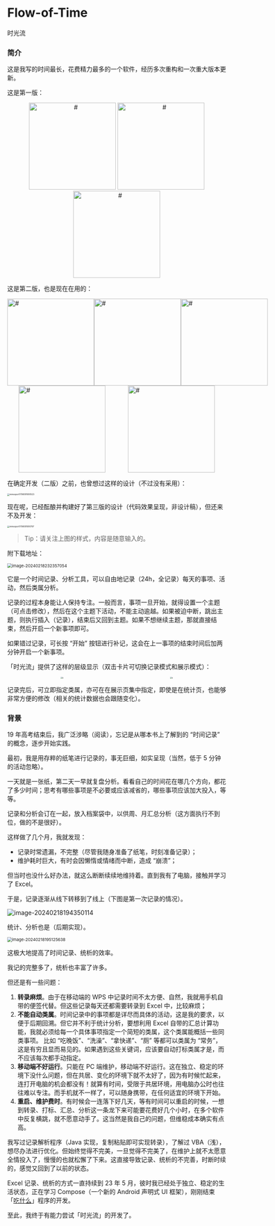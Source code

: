 # Flow-of-Time
时光流

### 简介

这是我写的时间最长，花费精力最多的一个软件，经历多次重构和一次重大版本更新。

这是第一版：

<p align="center">
  <img
    src="https://image-bed-1315938829.cos.ap-nanjing.myqcloud.com/mmexport1708091900105.jpg"
    alt="#"
    width="200"
  />
  <img
    src="https://image-bed-1315938829.cos.ap-nanjing.myqcloud.com/mmexport1708091900311.jpg"
    alt="#"
    width="200"
  />
  <img
    src="https://image-bed-1315938829.cos.ap-nanjing.myqcloud.com/mmexport1708091899874.jpg"
    alt="#"
    width="200"
  />
</p>

这是第二版，也是现在在用的：

<div style="display: flex; justify-content: space-around">
  <img
    src="https://image-bed-1315938829.cos.ap-nanjing.myqcloud.com/mmexport1708094273129.jpg"
    alt="#"
    style="width: 200px"
  />
  <img
    src="https://image-bed-1315938829.cos.ap-nanjing.myqcloud.com/Screenshot_2024-02-16-22-18-24-55_31f4652e2987e4ef63b6ca8eda686377.jpg"
    alt="#"
    style="width: 200px"
  />
  <img
    src="https://image-bed-1315938829.cos.ap-nanjing.myqcloud.com/Screenshot_2024-02-16-22-04-01-40_31f4652e2987e4ef63b6ca8eda686377.jpg"
    alt="#"
    style="width: 200px"
  />
</div>

<div style="display: flex; justify-content: space-around">
  <img
    src="https://image-bed-1315938829.cos.ap-nanjing.myqcloud.com/mmexport1708091900937.jpg"
    alt="#"
    style="width: 200px"
  />
  <img
    src="https://image-bed-1315938829.cos.ap-nanjing.myqcloud.com/mmexport1708094264089.jpg"
    alt="#"
    style="width: 200px"
  />
</div>

在确定开发（二版）之前，也曾想过这样的设计（不过没有采用）：

<img src="https://image-bed-1315938829.cos.ap-nanjing.myqcloud.com/mmexport1708091900523.png" alt="mmexport1708091900523" style="zoom: 33%;" />

现在呢，已经酝酿并构建好了第三版的设计（代码效果呈现，非设计稿），但还来不及开发：

<img src="https://image-bed-1315938829.cos.ap-nanjing.myqcloud.com/mmexport1708091900797.jpg" alt="mmexport1708091900797" style="zoom:33%;" />

> Tip：请关注上图的样式，内容是随意输入的。

附下载地址：

<img src="https://image-bed-1315938829.cos.ap-nanjing.myqcloud.com/image-20240218232357054.png" alt="image-20240218232357054" style="zoom:67%;" />



它是一个时间记录、分析工具，可以自由地记录（24h，全记录）每天的事项、活动，然后类属分析。

记录的过程本身能让人保持专注。一般而言，事项一旦开始，就得设置一个主题（可点击修改），然后在这个主题下活动，不能主动逾越。如果被迫中断，跳出主题，则执行插入（记录），结束后又回到主题。如果不想继续主题，那就直接结束，然后开启一个新事项即可。

如果错过记录，可长按 “开始” 按钮进行补记，这会在上一事项的结束时间后加两分钟开启一个新事项。

「时光流」提供了这样的层级显示（双击卡片可切换记录模式和展示模式）：

<div style="display: flex; justify-content: space-around; overflow: auto">
  <img
    src="https://image-bed-1315938829.cos.ap-nanjing.myqcloud.com/Screenshot_2024-02-17-07-56-24-33_31f4652e2987e4ef63b6ca8eda686377.jpg"
    alt="#"
    style="zoom: 28%;"
  />
  <img
    src="https://image-bed-1315938829.cos.ap-nanjing.myqcloud.com/Screenshot_2024-02-17-07-56-58-78_31f4652e2987e4ef63b6ca8eda686377.jpg"
    alt="#"
    style="zoom: 28%;"
  />
</div>

记录完后，可立即指定类属，亦可在在展示页集中指定，即使是在统计页，也能够非常方便的修改（相关的统计数据也会跟随变化）。

### 背景

19 年高考结束后，我广泛涉略（阅读），忘记是从哪本书上了解到的 “时间记录” 的概念，逐步开始实践。

最初，我是用存粹的纸笔进行记录的，事无巨细，如实呈现（当然，低于 5 分钟的活动忽略）。

一天就是一张纸，第二天一早就复盘分析。看看自己的时间花在哪几个方向，都花了多少时间；思考有哪些事项是不必要或应该减省的，哪些事项应该加大投入，等等。

记录和分析会订在一起，放入档案袋中，以供周、月汇总分析（这方面执行不到位，做的不是很好）。

这样做了几个月，我就发现：

- 记录时常遗漏，不完整（尽管我随身准备了纸笔，时刻准备记录）；
- 维护耗时巨大，有时会因懒惰或情绪而中断，造成 “崩溃”；

但当时也没什么好办法，就这么断断续续地维持着。直到我有了电脑，接触并学习了 Excel。

于是，记录逐渐从线下转移到了线上（下图是第一次记录的情况）。

![image-20240218194350114](https://image-bed-1315938829.cos.ap-nanjing.myqcloud.com/image-20240218194350114.png)

统计、分析也是（后期实现）。

<img src="https://image-bed-1315938829.cos.ap-nanjing.myqcloud.com/image-20240218195125638.png" alt="image-20240218195125638" style="zoom: 67%;" />

这极大地提高了时间记录、统析的效率。

我记的完整多了，统析也丰富了许多。

但还是有一些问题：

1. **转录麻烦**。由于在移动端的 WPS 中记录时间不太方便、自然，我就用手机自带的便签代替。但这些记录每天还都需要转录到 Excel 中，比较麻烦；
2. **不能自动类属**。时间记录中的事项都是详尽而具体的活动，这是我的要求，以便于后期回溯。但它并不利于统计分析，要想利用 Excel 自带的汇总计算功能，我就必须给每一个具体事项指定一个简短的类属，这个类属能概括一些同类事项。
   比如 “吃晚饭”、“洗澡”、“拿快递”、“厕” 等都可以类属为 “常务”，这是有穷且显而易见的。如果遇到这些关键词，应该要自动打标类属才是，而不应该每次都手动指定。
3. **移动端不好运行**。只能在 PC 端维护，移动端不好运行。这在独立、稳定的环境下没什么问题，但在共居、变化的环境下就不太好了，因为有时候忙起来，连打开电脑的机会都没有！就算有时间，受限于共居环境，用电脑办公时也往往难以专注。而手机就不一样了，可以随身携带，在任何适宜的环境下开始。
4. **重启、维护费时**。有时候会一连落下好几天，等有时间可以重启的时候，一想到转录、打标、汇总、分析这一条龙下来可能要花费好几个小时，在多个软件中反复横跳，就不愿意动手了。这当然是我自己的问题，但维稳成本确实有点高。

我写过记录解析程序（Java 实现，复制粘贴即可实现转录），了解过 VBA（浅），想尽办法进行优化。但始终觉得不完美，一旦觉得不完美了，在维护上就不太愿意全情投入了，慢慢的也就松懈了下来。这直接导致记录、统析的不完善，时断时续的，感觉又回到了以前的状态。

Excel 记录、统析的方式一直持续到 23 年 5 月，彼时我已经处于独立、稳定的生活状态，正在学习 Compose（一个新的 Android 声明式 UI 框架），刚刚结束「[吃什么](https://mp.weixin.qq.com/s/FA-S0EcZ1MIhuvz-pseeaA)」程序的开发。

至此，我终于有能力尝试「时光流」的开发了。



